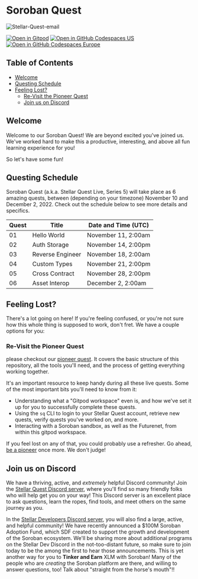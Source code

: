 # Soroban Quest <!-- omit in toc -->

![Stellar-Quest-email](https://user-images.githubusercontent.com/4383610/200077219-de8e1f20-9878-4705-bec6-ced9a3904694.jpg)

[![Open in Gitpod](https://gitpod.io/button/open-in-gitpod.svg)][gitpod]
[![Open in GitHub Codespaces US](https://github.com/codespaces/badge.svg)][codespaces-us]
[![Open in GitHub Codespaces Europe](https://github.com/codespaces/badge.svg)][codespaces-eu]

## Table of Contents <!-- omit in toc -->

- [Welcome](#welcome)
- [Questing Schedule](#questing-schedule)
- [Feeling Lost?](#feeling-lost)
  - [Re-Visit the Pioneer Quest](#re-visit-the-pioneer-quest)
  - [Join us on Discord](#join-us-on-discord)

## Welcome

Welcome to our Soroban Quest! We are beyond excited you've joined us. We've
worked hard to make this a productive, interesting, and above all fun learning experience for you!

So let's have some fun!

## Questing Schedule

Soroban Quest (a.k.a. Stellar Quest Live, Series 5) will take place as 6 amazing
quests, between (depending on your timezone) November 10 and December 2, 2022.
Check out the schedule below to see more details and specifics.

| Quest | Title            | Date and Time (UTC) |
| ----- | ---------------- | ------------------- |
| 01    | Hello World      | November 11, 2:00am |
| 02    | Auth Storage     | November 14, 2:00pm |
| 03    | Reverse Engineer | November 18, 2:00am |
| 04    | Custom Types     | November 21, 2:00pm |
| 05    | Cross Contract   | November 28, 2:00pm |
| 06    | Asset Interop    | December 2, 2:00am  |

## Feeling Lost?

There's a lot going on here! If you're feeling confused, or you're not sure how
this whole thing is supposed to work, don't fret. We have a couple options for
you:

### Re-Visit the Pioneer Quest

please checkout our [pioneer quest][pioneer]. It covers the basic structure of
this repository, all the tools you'll need, and the process of getting
everything working together.

It's an important resource to keep handy during all these live
quests. Some of the most important bits you'll need to know from it:

- Understanding what a "Gitpod workspace" even is, and how we've set it up for
  you to successfully complete these quests.
- Using the `sq` CLI to login to your Stellar Quest account, retrieve new
  quests, verify quests you've worked on, and more.
- Interacting with a Soroban sandbox, as well as the Futurenet, from within this
  gitpod workspace.

If you feel lost on any of that, you could probably use a refresher. Go ahead,
[be a pioneer][pioneer] once more. We don't judge!

## Join us on Discord

We have a thriving, active, and *extremely* helpful Discord community! Join the
[Stellar Quest Discord server][discord], where you'll find so many friendly
folks who will help get you on your way! This Discord server is an excellent
place to ask questions, learn the ropes, find tools, and meet others on the same
journey as you.

In the [Stellar Developers Discord server][dev-discord], you will also find a
large, active, and helpful community! We have recently announced a $100M Soroban
Adoption Fund, which SDF created to support the growth and development of the
Soroban ecosystem. We'll be sharing more about additional programs on the
Stellar Dev Discord in the not-too-distant future, so make sure to join today to
be the among the first to hear those announcements. This is yet another way for
you to **Tinker and Earn** XLM with Soroban! Many of the people who are *creating*
the Soroban platform are there, and willing to answer questions, too! Talk about
"straight from the horse's mouth"!!

[gitpod]: https://gitpod.io/#ENV=prod/https://github.com/tyvdh/soroban-quest
[pioneer]: https://github.com/tyvdh/soroban-quest--pioneer
[discord]: https://discord.gg/8FhvuKb
[dev-discord]: https://discord.gg/stellardev
[codespaces-us]: https://github.com/codespaces/new?hide_repo_select=true&ref=main&repo=564436508&machine=standardLinux32gb&devcontainer_path=.devcontainer%2Fdevcontainer.json&location=EastUs
[codespaces-eu]: https://github.com/codespaces/new?hide_repo_select=true&ref=main&repo=564436508&machine=standardLinux32gb&devcontainer_path=.devcontainer%2Fdevcontainer.json&location=WestEurope
